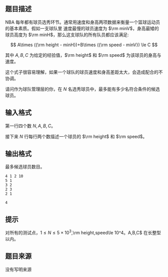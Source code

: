 ## 题目描述

NBA 每年都有球员选秀环节。通常用速度和身高两项数据来衡量一个篮球运动员的基本素质。假如一支球队里
速度最慢的球员速度为 $\rm minV$，身高最矮的球员高度为 $\rm minH$，那么这支球队的所有队员都应该满足: 

$$
A\times ({\rm height - minH})+B\times ({\rm speed - minV}) \le C
$$

其中 $A,B,C$ 为给定的经验值，$\rm height$ 和 $\rm speed$ 为该球员的身高与速度。

这个式子很容易理解，如果一个球队的球员速度和身高差距太大，会造成配合的不协调。 

请问作为球队管理层的你，在 $N$ 名选秀球员中，最多能有多少名符合条件的候选球员。

## 输入格式

第一行四个数 $N,A,B,C$。

接下来 $N$ 行每行两个数描述一个球员的 $\rm height$ 和 $\rm speed$。

## 输出格式

最多候选球员数目。

```input1
4 1 2 10
5 1
3 2
2 3
2 1
```

```output1
4
```

## 提示

对所有的测试点，$1\le N \le 5\times10^3 ,$\rm height,speed\le 10^4$。$A,B,C$ 在长整型以内。

## 题目来源
没有写明来源